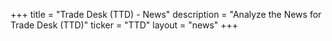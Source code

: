+++
title = "Trade Desk (TTD) - News"
description = "Analyze the News for Trade Desk (TTD)"
ticker = "TTD"
layout = "news"
+++

